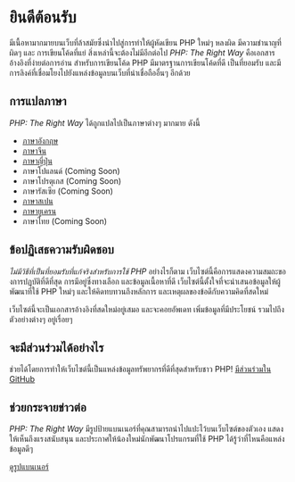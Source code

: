 # ยินดีต้อนรับ

มีเนื้อหามากมายบนเว็บที่ล้าสมัยซึ่งนำไปสู่การทำให้ผู้หัดเขียน PHP ใหม่ๆ หลงผิด มีความชำนาญที่ผิดๆ และ การเขียนโค้ดที่แย่ 
สิ่งเหล่านี้จะต้องไม่มีอีกต่อไป _PHP: The Right Way_ คือเอกสารอ้างอิงที่ง่ายต่อการอ่าน สำหรับการเขียนโค้ด PHP 
มีมาตรฐานการเขียนโค้ดที่ดี เป็นที่ยอมรับ และมีการลิงค์ที่เชื่อมโยงไปยังแหล่งข้อมูลบนเว็บที่น่าเชื่อถืออื่นๆ อีกด้วย

<!--
# Welcome

There's a lot of outdated information on the Web that leads new PHP users astray, propagating bad practices and bad
code. This must stop. _PHP: The Right Way_ is an easy-to-read, quick reference for PHP best practices, accepted coding
standards, and links to authoritative tutorials around the Web.
-->

## การแปลภาษา

_PHP: The Right Way_ ได้ถูกแปลไปเป็นภาษาต่างๆ มากมาย ดังนี้

* [ภาษาอังกฤษ](http://www.phptherightway.com)
* [ภาษาจีน](http://wulijun.github.com/php-the-right-way)
* [ภาษาญี่ปุ่น](http://ja.phptherightway.com)
* ภาษาโปแลนด์ (Coming Soon)
* ภาษาโปรตุเกส (Coming Soon)
* ภาษารัสเซีย (Coming Soon)
* [ภาษาสเปน](http://es.phptherightway.com)
* [ภาษายูเครน](http://iflista.github.com/php-the-right-way/)
* ภาษาไทย (Coming Soon)

<!--
## Translations

_PHP: The Right Way_ is (or soon will be) translated into many different languages:

* [English](http://www.phptherightway.com)
* [Chinese](http://wulijun.github.com/php-the-right-way)
* [Japanese](http://ja.phptherightway.com)
* Polish (Coming Soon)
* Portuguese (Coming Soon)
* Russian (Coming Soon)
* [Spanish](http://es.phptherightway.com)
* [Ukrainian](http://iflista.github.com/php-the-right-way/)
-->

## ข้อปฏิเสธความรับผิดชอบ

_ไม่มีวิธีที่เป็นที่ยอมรับที่แก้จริงสำหรับการใช้ PHP_ อย่างไรก็ตาม เว็บไซต์นี้คือการแสดงความสมถะของการปฏบัติที่ดีที่สุด 
การมีอยู่ซึ่งทางเลือก และข้อมูลเนื้อหาที่ดี เว็บไซต์นี้ตั้งใจที่จะนำเสนอข้อมูลให้ผู้พัฒนาที่ใช้ PHP ใหม่ๆ และให้คิดทบทวนถึงหลักการ 
และเหตุผลของข้อดีกับความคิดที่สดใหม่

เว็บไซต์นี้จะเป็นเอกสารอ้างอิงที่สดใหม่อยู่เสมอ และจะคอยอัพเดท เพิ่มข้อมูลที่มีประโยชน์ รวมไปถึงตัวอย่างต่างๆ อยู่เรื่อยๆ

<!--
## Disclaimer

_There is no canonical way to use PHP_. However, this website is a humble display of best practices,
available options, and good information. It aims to introduce new PHP developers and to rethink seasoned pros with fresh
ideas.

This is a living document and will continue to be updated with more helpful information and examples as they become
available.
-->

## จะมีส่วนร่วมได้อย่างไร

ช่วยได้โดยการทำให้เว็บไซต์นี้เป็นแหล่งข้อมูลทรัพยากรที่ดีที่สุดสำหรับชาว PHP! [มีส่วนร่วมใน GitHub][1]

<!--
## How to Contribute

Help make this website the best resource for new PHP programmers! [Contribute on GitHub][1]
-->

## ช่วยกระจายข่าวต่อ

_PHP: The Right Way_ มีรูปป้ายแบนเนอร์ที่คุณสามารถนำไปแปะไว้บนเว็บไซต์ของตัวเอง แสดงให้เห็นถึงแรงสนับสนุน และประกาศให้น้องใหม่นักพัฒนาโปรแกรมที่ใช้ PHP ได้รู้ว่าที่ไหนคือแหล่งข้อมูลดีๆ

<!--
## Spread the Word!

_PHP: The Right Way_ has web banner images you can use on your website. Show your support, and let new PHP developers
know where to find good information!
-->

[ดูรูปแบนเนอร์][2]

[1]: https://github.com/codeguy/php-the-right-way/tree/gh-pages
[2]: /banners.html
